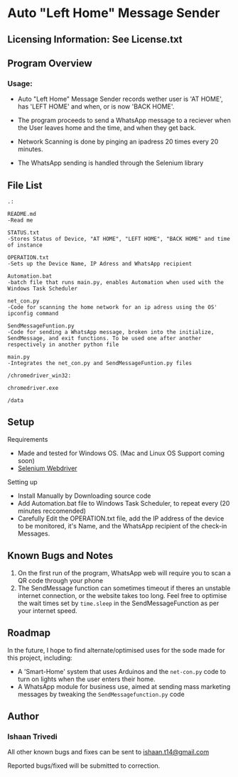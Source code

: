 Auto "Left Home" Message Sender
====

Licensing Information: See License.txt
---

Program Overview
---
### Usage:

- Auto "Left Home" Message Sender records wether user is 'AT HOME', has 'LEFT HOME' and when, or is now 'BACK HOME'.
- The program proceeds to send a WhatsApp message to a reciever when the User leaves home and the time, and when they get back.

- Network Scanning is done by pinging an ipadress 20 times every 20 minutes.
- The WhatsApp sending is handled through the Selenium library

File List
---

```
.:

README.md
-Read me

STATUS.txt              
-Stores Status of Device, "AT HOME", "LEFT HOME", "BACK HOME" and time of instance

OPERATION.txt
-Sets up the Device Name, IP Adress and WhatsApp recipient

Automation.bat          
-batch file that runs main.py, enables Automation when used with the Windows Task Scheduler

net_con.py              
-Code for scanning the home network for an ip adress using the OS' ipconfig command

SendMessageFuntion.py   
-Code for sending a WhatsApp message, broken into the initialize, SendMessage, and exit functions. To be used one after another respectively in another python file

main.py                 
-Integrates the net_con.py and SendMessageFuntion.py files
```

```
/chromedriver_win32:

chromedriver.exe

/data

```

Setup
---
Requirements
- Made and tested for Windows OS. (Mac and Linux OS Support coming soon)
- [Selenium Webdriver](https://www.selenium.dev/)

Setting up
- Install Manually by Downloading source code
- Add Automation.bat file to Windows Task Scheduler, to repeat every (20 minutes reccomended)
- Carefully Edit the OPERATION.txt file, add the IP address of the device to be monitored, it's Name, and the WhatsApp recipient of the check-in Messages.




Known Bugs and Notes
---
1. On the first run of the program, WhatsApp web will require you to scan a QR code through your phone
2. The SendMessage function can sometimes timeout if theres an unstable internet connection, or the website takes too long. Feel free to optimise the wait times set by `time.sleep` in the SendMessageFunction as per your internet speed.

Roadmap
---
In the future, I hope to find alternate/optimised uses for the sode made for this project, including:
- A 'Smart-Home' system that uses Arduinos and the `net-con.py` code to turn on lights when the user enters their home.
- A WhatsApp module for business use, aimed at sending mass marketing messages by tweaking the `SendMessagefunction.py` code


Author
---
### Ishaan Trivedi

All other known bugs and fixes can be sent to ishaan.t14@gmail.com

Reported bugs/fixed will be submitted to correction.